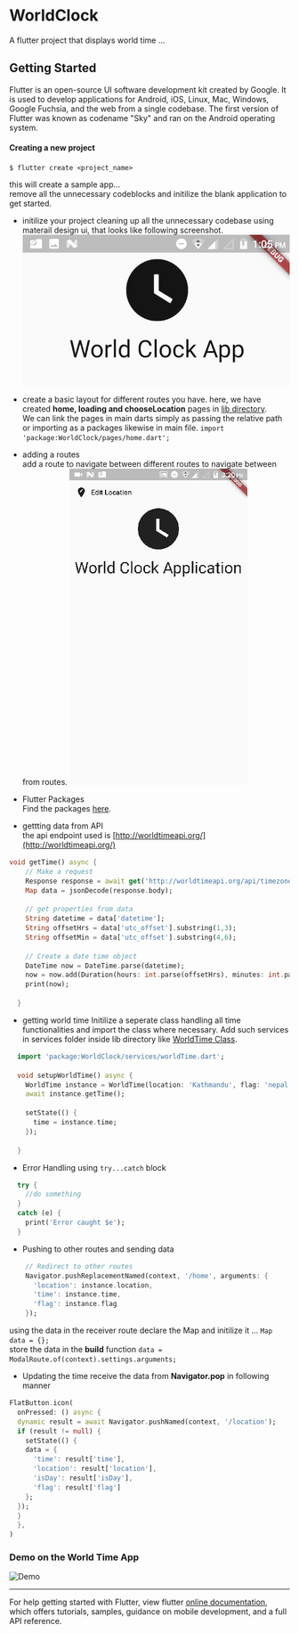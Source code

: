 # WorldClock

A flutter project that displays world time ...

## Getting Started

Flutter is an open-source UI software development kit created by Google. It is used to develop applications for Android, iOS, Linux, Mac, Windows, Google Fuchsia, and the web from a single codebase. The first version of Flutter was known as codename "Sky" and ran on the Android operating system.

#### Creating a new project

```shell
$ flutter create <project_name>
```

this will create a sample app...  
remove all the unnecessary codeblocks and initilize the blank application to get started.

- initilize your project cleaning up all the unnecessary codebase using materail design ui, that looks like following screenshot.  
  ![InitialAppScreen](./screenshots/InitialAppScreen.png)

- create a basic layout for different routes you have.
  here, we have created **home, loading and chooseLocation** pages in [lib directory](https://github.com/aakritsubedi/World-Time-App/tree/master/lib).  
  We can link the pages in main darts simply as passing the relative path or importing as a packages likewise in main file.
  `import 'package:WorldClock/pages/home.dart';`

- adding a routes  
  add a route to navigate between different routes to navigate between from routes.
  ![Routing](./screenshots/routing.gif)

- Flutter Packages  
  Find the packages [here](https://pub.dev/packages/).

- gettting data from API  
  the api endpoint used is [http://worldtimeapi.org/](http://worldtimeapi.org/)

```dart
void getTime() async {
    // Make a request
    Response response = await get('http://worldtimeapi.org/api/timezone/Asia/Kathmandu');
    Map data = jsonDecode(response.body);

    // get properties from data
    String datetime = data['datetime'];
    String offsetHrs = data['utc_offset'].substring(1,3);
    String offsetMin = data['utc_offset'].substring(4,6);

    // Create a date time object
    DateTime now = DateTime.parse(datetime);
    now = now.add(Duration(hours: int.parse(offsetHrs), minutes: int.parse(offsetMin)));
    print(now);

  }
```

- getting world time
  Initilize a seperate class handling all time functionalities and import the class where necessary.
  Add such services in services folder inside lib directory like [WorldTime Class](./lib/services/worldTime.dart).

```dart
  import 'package:WorldClock/services/worldTime.dart';

  void setupWorldTime() async {
    WorldTime instance = WorldTime(location: 'Kathmandu', flag: 'nepal.png', url:'Asia/Kathmandu');
    await instance.getTime();

    setState(() {
      time = instance.time;
    });

  }
```

- Error Handling
  using `try...catch` block

```dart
  try {
    //do something
  }
  catch (e) {
    print('Error caught $e');
  }
```

- Pushing to other routes and sending data

```dart
    // Redirect to other routes
    Navigator.pushReplacementNamed(context, '/home', arguments: {
      'location': instance.location,
      'time': instance.time,
      'flag': instance.flag
    });
```

using the data in the receiver route
declare the Map and initilize it ... `Map data = {};`  
store the data in the **build** function `data = ModalRoute.of(context).settings.arguments;`

- Updating the time
  receive the data from **Navigator.pop** in following manner

```dart
FlatButton.icon(
  onPressed: () async {
  dynamic result = await Navigator.pushNamed(context, '/location');
  if (result != null) {
    setState(() {
    data = {
      'time': result['time'],
      'location': result['location'],
      'isDay': result['isDay'],
      'flag': result['flag']
    };
  });
  }
  },
)
```

### Demo on the World Time App
![Demo](./screenshots/demo.gif)

---

For help getting started with Flutter, view flutter
[online documentation](https://flutter.dev/docs), which offers tutorials,
samples, guidance on mobile development, and a full API reference.
